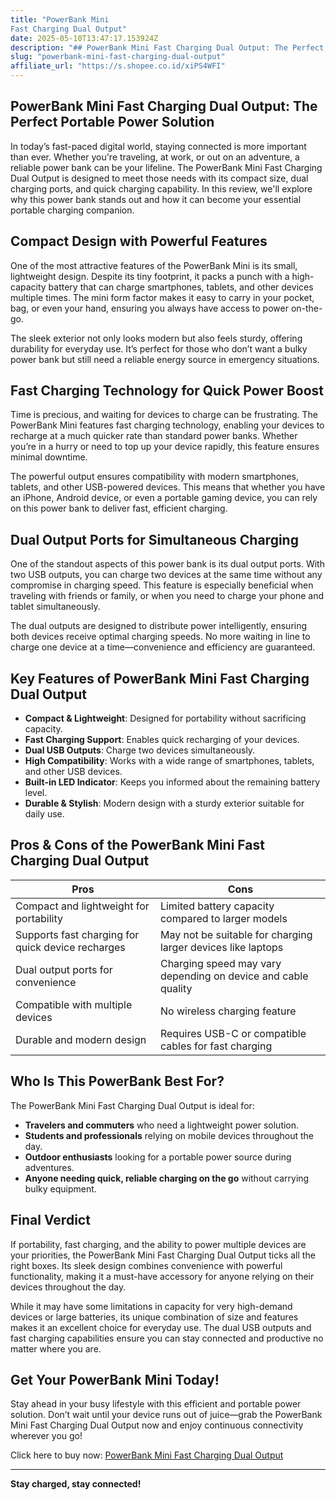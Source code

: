 ```yaml
---
title: "PowerBank Mini
Fast Charging Dual Output"
date: 2025-05-10T13:47:17.153924Z
description: "## PowerBank Mini Fast Charging Dual Output: The Perfect Portable Power Solution..."
slug: "powerbank-mini-fast-charging-dual-output"
affiliate_url: "https://s.shopee.co.id/xiPS4WFI"
---
```

## PowerBank Mini Fast Charging Dual Output: The Perfect Portable Power Solution

In today’s fast-paced digital world, staying connected is more important than ever. Whether you're traveling, at work, or out on an adventure, a reliable power bank can be your lifeline. The PowerBank Mini Fast Charging Dual Output is designed to meet those needs with its compact size, dual charging ports, and quick charging capability. In this review, we'll explore why this power bank stands out and how it can become your essential portable charging companion.

## Compact Design with Powerful Features

One of the most attractive features of the PowerBank Mini is its small, lightweight design. Despite its tiny footprint, it packs a punch with a high-capacity battery that can charge smartphones, tablets, and other devices multiple times. The mini form factor makes it easy to carry in your pocket, bag, or even your hand, ensuring you always have access to power on-the-go.

The sleek exterior not only looks modern but also feels sturdy, offering durability for everyday use. It’s perfect for those who don’t want a bulky power bank but still need a reliable energy source in emergency situations.

## Fast Charging Technology for Quick Power Boost

Time is precious, and waiting for devices to charge can be frustrating. The PowerBank Mini features fast charging technology, enabling your devices to recharge at a much quicker rate than standard power banks. Whether you’re in a hurry or need to top up your device rapidly, this feature ensures minimal downtime.

The powerful output ensures compatibility with modern smartphones, tablets, and other USB-powered devices. This means that whether you have an iPhone, Android device, or even a portable gaming device, you can rely on this power bank to deliver fast, efficient charging.

## Dual Output Ports for Simultaneous Charging

One of the standout aspects of this power bank is its dual output ports. With two USB outputs, you can charge two devices at the same time without any compromise in charging speed. This feature is especially beneficial when traveling with friends or family, or when you need to charge your phone and tablet simultaneously.

The dual outputs are designed to distribute power intelligently, ensuring both devices receive optimal charging speeds. No more waiting in line to charge one device at a time—convenience and efficiency are guaranteed.

## Key Features of PowerBank Mini Fast Charging Dual Output

- **Compact & Lightweight**: Designed for portability without sacrificing capacity.
- **Fast Charging Support**: Enables quick recharging of your devices.
- **Dual USB Outputs**: Charge two devices simultaneously.
- **High Compatibility**: Works with a wide range of smartphones, tablets, and other USB devices.
- **Built-in LED Indicator**: Keeps you informed about the remaining battery level.
- **Durable & Stylish**: Modern design with a sturdy exterior suitable for daily use.

## Pros & Cons of the PowerBank Mini Fast Charging Dual Output

| Pros                                              | Cons                                |
|---------------------------------------------------|-------------------------------------|
| Compact and lightweight for portability         | Limited battery capacity compared to larger models |
| Supports fast charging for quick device recharges | May not be suitable for charging larger devices like laptops |
| Dual output ports for convenience               | Charging speed may vary depending on device and cable quality |
| Compatible with multiple devices                | No wireless charging feature |
| Durable and modern design                       | Requires USB-C or compatible cables for fast charging |

## Who Is This PowerBank Best For?

The PowerBank Mini Fast Charging Dual Output is ideal for:

- **Travelers and commuters** who need a lightweight power solution.
- **Students and professionals** relying on mobile devices throughout the day.
- **Outdoor enthusiasts** looking for a portable power source during adventures.
- **Anyone needing quick, reliable charging on the go** without carrying bulky equipment.

## Final Verdict

If portability, fast charging, and the ability to power multiple devices are your priorities, the PowerBank Mini Fast Charging Dual Output ticks all the right boxes. Its sleek design combines convenience with powerful functionality, making it a must-have accessory for anyone relying on their devices throughout the day.

While it may have some limitations in capacity for very high-demand devices or large batteries, its unique combination of size and features makes it an excellent choice for everyday use. The dual USB outputs and fast charging capabilities ensure you can stay connected and productive no matter where you are.

## Get Your PowerBank Mini Today!

Stay ahead in your busy lifestyle with this efficient and portable power solution. Don’t wait until your device runs out of juice—grab the PowerBank Mini Fast Charging Dual Output now and enjoy continuous connectivity wherever you go!

Click here to buy now: [PowerBank Mini Fast Charging Dual Output](https://s.shopee.co.id/xiPS4WFI)

---

**Stay charged, stay connected!**